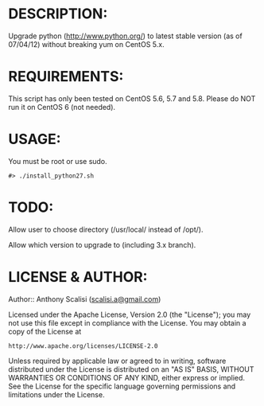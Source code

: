 # DESCRIPTION:

Upgrade python (http://www.python.org/) to latest stable version (as of 07/04/12) without breaking yum on CentOS 5.x.

# REQUIREMENTS:

This script has only been tested on CentOS 5.6, 5.7 and 5.8. Please do NOT run it on CentOS 6 (not needed).

# USAGE:

You must be root or use sudo.

	#> ./install_python27.sh

# TODO:

Allow user to choose directory (/usr/local/ instead of /opt/).  

Allow which version to upgrade to (including 3.x branch).

# LICENSE & AUTHOR:

Author:: Anthony Scalisi (scalisi.a@gmail.com)

Licensed under the Apache License, Version 2.0 (the "License"); you may not use this file except in compliance with the License. You may obtain a copy of the License at

	http://www.apache.org/licenses/LICENSE-2.0

Unless required by applicable law or agreed to in writing, software distributed under the License is distributed on an "AS IS" BASIS, WITHOUT WARRANTIES OR CONDITIONS OF ANY KIND, either express or implied. See the License for the specific language governing permissions and limitations under the License.